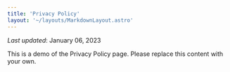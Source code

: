 ```yaml
---
title: 'Privacy Policy'
layout: '~/layouts/MarkdownLayout.astro'
---
```


_Last updated_: January 06, 2023

This is a demo of the Privacy Policy page. Please replace this content with your own.
